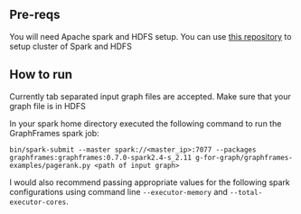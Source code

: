 ## Pre-reqs
You will need Apache spark and HDFS setup.
You can use [this repository](https://github.com/MBtech/ansible-spark) to setup cluster of Spark and HDFS

## How to run
Currently tab separated input graph files are accepted.
Make sure that your graph file is in HDFS

In your spark home directory executed the following command to run the GraphFrames spark job:
```
bin/spark-submit --master spark://<master_ip>:7077 --packages graphframes:graphframes:0.7.0-spark2.4-s_2.11 g-for-graph/graphframes-examples/pagerank.py <path of input graph>
```
I would also recommend passing appropriate values for the following spark configurations using command line `--executor-memory` and `--total-executor-cores`.
